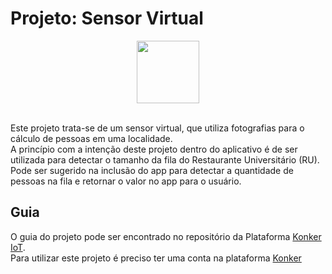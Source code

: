 # Projeto: Sensor Virtual

<div align="center">
  <img height='100px'  src="http://www.konkerlabs.com/img/konker-logo-mono.svg"><br><br>
</div>

Este projeto trata-se de um sensor virtual, que utiliza fotografias para o cálculo de pessoas em uma localidade. <br>
A princípio com a intenção deste projeto dentro do aplicativo é de ser utilizada para detectar o tamanho da fila do Restaurante Universitário (RU). Pode ser sugerido na inclusão do app para detectar a quantidade de pessoas na fila e retornar o valor no app para o usuário.
<br> 

## Guia
O guia do projeto pode ser encontrado no repositório da Plataforma [Konker IoT](https://github.com/KonkerLabs/notebooks/blob/master/Atividade_Experimental_ImageDetection.ipynb). <br>
Para utilizar este projeto é preciso ter uma conta na plataforma [Konker](https://demo.konkerlabs.net/)
